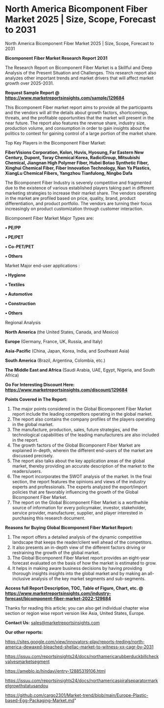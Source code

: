 # North America Bicomponent Fiber Market 2025 | Size, Scope, Forecast to 2031
North America Bicomponent Fiber Market 2025 | Size, Scope, Forecast to 2031

<strong>Bicomponent Fiber Market Research Report 2031</strong>

The Research Report on Bicomponent Fiber Market is a Skillful and Deep Analysis of the Present Situation and Challenges. This research report also analyzes other important trends and market drivers that will affect market growth over 2025-2031.

<strong>Request Sample Report @ <a href=https://www.marketreportsinsights.com/sample/129684>https://www.marketreportsinsights.com/sample/129684</a></strong>

This Bicomponent Fiber market report aims to provide all the participants and the vendors will all the details about growth factors, shortcomings, threats, and the profitable opportunities that the market will present in the near future. The report also features the revenue share, industry size, production volume, and consumption in order to gain insights about the politics to contest for gaining control of a large portion of the market share.

Top Key Players in the Bicomponent Fiber Market:

<strong>FiberVisions Corporation, Kolon, Huvis, Hyosung, Far Eastern New Century, Dupont, Toray Chemical Korea, RadiciGroup, Mitsubishi Chemical, Jiangnan High Polymer Fiber, Hubei Botao Synthetic Fiber, Xinghui Chemical Fiber, Fiber Innovation Technology, Nan Ya Plastics, XiangLu Chemical Fibers, Yangzhou Tianfulong, Ningbo Dafa</strong>

The Bicomponent Fiber Industry is severely competitive and fragmented due to the existence of various established players taking part in different marketing strategies to increase their market share. The vendors operating in the market are profiled based on price, quality, brand, product differentiation, and product portfolio. The vendors are turning their focus increasingly on product customization through customer interaction.

Bicomponent Fiber Market Major Types are:

<strong>• PE/PP

• PE/PET

• Co-PET/PET

• Others</strong>

Market Major end-user applications :

<strong>• Hygiene

• Textiles

• Automotive

• Construction

• Others</strong>

Regional Analysis

</u><strong><b>North America</b></strong> (the United States, Canada, and Mexico)

<strong><b>Europe </b></strong>(Germany, France, UK, Russia, and Italy)

<strong><b>Asia-Pacific</b></strong> (China, Japan, Korea, India, and Southeast Asia)

<strong><b>South America</b></strong> (Brazil, Argentina, Colombia, etc.)

<strong><b>The Middle East and Africa</b></strong> (Saudi Arabia, UAE, Egypt, Nigeria, and South Africa)

<strong>Go For Interesting Discount Here: <a href=https://www.marketreportsinsights.com/discount/129684>https://www.marketreportsinsights.com/discount/129684</a></strong>

<strong>Points Covered in The Report:</strong>
<ol>
  <li>The major points considered in the Global Bicomponent Fiber Market report include the leading competitors operating in the global market.</li>
  <li>The report also contains the company profiles of the players operating in the global market.</li>
  <li>The manufacture, production, sales, future strategies, and the technological capabilities of the leading manufacturers are also included in the report.</li>
  <li>The growth factors of the Global Bicomponent Fiber Market are explained in-depth, wherein the different end-users of the market are discussed precisely.</li>
  <li>The report also talks about the key application areas of the global market, thereby providing an accurate description of the market to the readers/users.</li>
  <li>The report incorporates the SWOT analysis of the market. In the final section, the report features the opinions and views of the industry experts and professionals. The experts analyzed the export/import policies that are favorably influencing the growth of the Global Bicomponent Fiber Market.</li>
  <li>The report on the Global Bicomponent Fiber Market is a worthwhile source of information for every policymaker, investor, stakeholder, service provider, manufacturer, supplier, and player interested in purchasing this research document.</li>
</ol>
<strong>Reasons for Buying Global Bicomponent Fiber Market Report:</strong>

<ol>
  <li>The report offers a detailed analysis of the dynamic competitive landscape that keeps the reader/client well ahead of the competitors.</li>
  <li>It also presents an in-depth view of the different factors driving or restraining the growth of the global market.</li>
  <li>The Global Bicomponent Fiber Market report provides an eight-year forecast evaluated on the basis of how the market is estimated to grow.</li>
  <li>It helps in making aware business decisions by having providing thorough insights insights into the global market and by making an all-inclusive analysis of the key market segments and sub-segments.</li>
</ol>
<strong>Access full Report Description, TOC, Table of Figure, Chart, etc. @ <a href=https://www.marketreportsinsights.com/industry-forecast/bicomponent-fiber-market-2022-129684>https://www.marketreportsinsights.com/industry-forecast/bicomponent-fiber-market-2022-129684</a></strong>


Thanks for reading this article; you can also get individual chapter wise section or region wise report version like Asia, United States, Europe.

<strong>Contact Us:</strong>
sales@marketreportsinsights.com

<strong>Our other reports:</strong>

<a href=https://sites.google.com/view/innovators-play/reports-treding/north-america-dewaxed-bleached-shellac-market-to-witness-xx-cagr-by-2031>https://sites.google.com/view/innovators-play/reports-treding/north-america-dewaxed-bleached-shellac-market-to-witness-xx-cagr-by-2031</a>

<a href=https://issuu.com/reportsinsights24/docs/northamericarubberduckbillcheckvalvesmarketsegment>https://issuu.com/reportsinsights24/docs/northamericarubberduckbillcheckvalvesmarketsegment</a>

<a href=https://ameblo.jp/hindavi/entry-12885319106.html>https://ameblo.jp/hindavi/entry-12885319106.html</a>

<a href=https://issuu.com/reportsinsights24/docs/northamericaspiralseparatormarketgrowthstatusandou>https://issuu.com/reportsinsights24/docs/northamericaspiralseparatormarketgrowthstatusandou</a>

<a href=https://github.com/cargo2301/Market-trend/blob/main/Europe-Plastic-based-Egg-Packaging-Market.md>https://github.com/cargo2301/Market-trend/blob/main/Europe-Plastic-based-Egg-Packaging-Market.md</a>"

